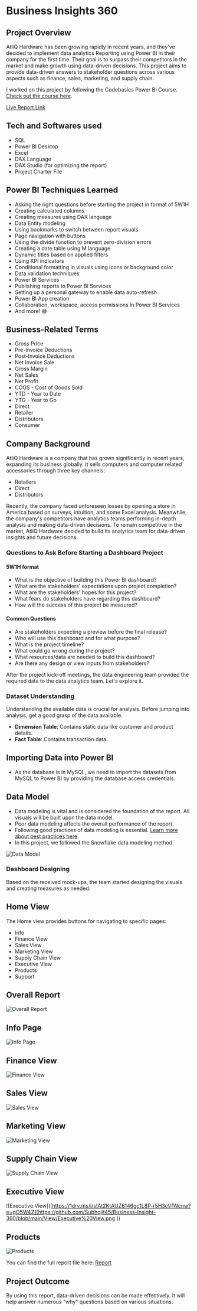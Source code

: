 # Business Insights 360

## Project Overview

AtliQ Hardware has been growing rapidly in recent years, and they've decided to implement data analytics Reporting using Power BI in their company for the first time. Their goal is to surpass their competitors in the market and make growth using data-driven decisions. This project aims to provide data-driven answers to stakeholder questions across various aspects such as finance, sales, marketing, and supply chain.

I worked on this project by following the Codebasics Power BI Course. [Check out the course here](https://codebasics.io/courses/power-bi-data-analysis-with-end-to-end-project).

[Live Report Link](https://www.novypro.com/project/atliq-hardware-business-insights-360)

## Tech and Softwares used

- SQL
- Power BI Desktop
- Excel
- DAX Language
- DAX Studio (for optimizing the report)
- Project Charter File

## Power BI Techniques Learned

- Asking the right questions before starting the project in format of 5W1H
- Creating calculated columns
- Creating measures using DAX language
- Data Entity modeling
- Using bookmarks to switch between report visuals
- Page navigation with buttons
- Using the divide function to prevent zero-division errors
- Creating a date table using M language
- Dynamic titles based on applied filters
- Using KPI indicators
- Conditional formatting in visuals using icons or background color
- Data validation techniques
- Power BI Services
- Publishing reports to Power BI Services
- Setting up a personal gateway to enable data auto-refresh
- Power BI App creation
- Collaboration, workspace, access permissions in Power BI Services
- And more! 😅

## Business-Related Terms

- Gross Price
- Pre-Invoice Deductions
- Post-Invoice Deductions
- Net Invoice Sale
- Gross Margin
- Net Sales
- Net Profit
- COGS - Cost of Goods Sold
- YTD - Year to Date
- YTG - Year to Go
- Direct
- Retailer
- Distributors
- Consumer

## Company Background

AtliQ Hardware is a company that has grown significantly in recent years, expanding its business globally. It sells computers and computer related accessories through three key channels:

- Retailers
- Direct
- Distributors

Recently, the company faced unforeseen losses by opening a store in America based on surveys, intuition, and some Excel analysis. Meanwhile, the company's competitors have analytics teams performing in-depth analysis and making data-driven decisions. To remain competitive in the market, AtliQ Hardware decided to build its analytics team for data-driven insights and future decisions.

### Questions to Ask Before Starting a Dashboard Project
 #### 5W1H format
- What is the objective of building this Power BI dashboard?
- What are the stakeholders' expectations upon project completion?
- What are the stakeholders' hopes for this project?
- What fears do stakeholders have regarding this dashboard?
- How will the success of this project be measured?
#### Common Questions
- Are stakeholders expecting a preview before the final release?
- Who will use this dashboard and for what purpose?
- What is the project timeline?
- What could go wrong during the project?
- What resources/data are needed to build this dashboard?
- Are there any design or view inputs from stakeholders?

After the project kick-off meetings, the data engineering team provided the required data to the data analytics team. Let's explore it.

### Dataset Understanding

Understanding the available data is crucial for analysis. Before jumping into analysis, get a good grasp of the data available.

- **Dimension Table**: Contains static data like customer and product details.
- **Fact Table**: Contains transaction data.

## Importing Data into Power BI

- As the database is in MySQL, we need to import the datasets from MySQL to Power BI by providing the database access credentials.

## Data Model

- Data modeling is vital and is considered the foundation of the report. All visuals will be built upon the data model.
- Poor data modeling affects the overall performance of the report.
- Following good practices of data modeling is essential. [Learn more about best practices here](https://addendanalytics.com/blog/data-modelling-best-practices/).
- In this project, we followed the Snowflake data modeling method.

![Data Model](https:.png)

### Dashboard Designing

Based on the received mock-ups, the team started designing the visuals and creating measures as needed.

## Home View

The Home view provides buttons for navigating to specific pages:

- Info
- Finance View
- Sales View
- Marketing View
- Supply Chain View
- Executive View
- Products
- Support

## Overall Report

![Overall Report](https:.gif)

## Info Page

![Info Page]([https:.gif](https://github.com/Subhojit45/Business-Insight-360/blob/main/View/Finance%20View.png))

## Finance View

![Finance View]([https:.gif](https://github.com/Subhojit45/Business-Insight-360/blob/main/View/Finance%20View.png))

## Sales View

![Sales View]([https:/.gif](https://github.com/Subhojit45/Business-Insight-360/blob/main/View/Sales%20View.png))

## Marketing View

![Marketing View]([https:/.gif](https://github.com/Subhojit45/Business-Insight-360/blob/main/View/Marketing%20View.png))

## Supply Chain View

![Supply Chain View]([https://.gif](https://github.com/Subhojit45/Business-Insight-360/blob/main/View/Supply%20Chain%20View.png))

## Executive View

![Executive View]([https://1drv.ms/i/s!At2KtAUZ6146gc1L8P-r5H3cVfWcnw?e=gO5W4Z](https://github.com/Subhojit45/Business-Insight-360/blob/main/View/Executive%20View.png ))

## Products

![Products]([https:/.gif](https://github.com/Subhojit45/Business-Insight-360/blob/main/View/Products.png))

You can find the full report file here: [Report]([https://github.pbix](https://github.com/Subhojit45/Business-Insight-360/blob/main/360.pbix))

## Project Outcome

By using this report, data-driven decisions can be made effectively. It will help answer numerous "why" questions based on various situations.
